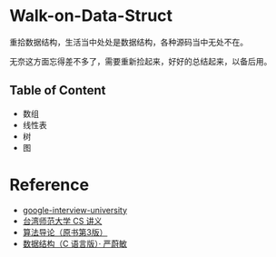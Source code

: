 # Walk-on-Data-Struct

重拾数据结构，生活当中处处是数据结构，各种源码当中无处不在。

无奈这方面忘得差不多了，需要重新捡起来，好好的总结起来，以备后用。

## Table of Content

- 数组
- 线性表
- 树
- 图

# Reference

- [google-interview-university](https://github.com/jwasham/google-interview-university)
- [台湾师范大学 CS 讲义](http://www.csie.ntnu.edu.tw/~u91029/)
- [算法导论（原书第3版）](https://book.douban.com/subject/20432061/)
- [数据结构（C 语言版）· 严蔚敏](https://book.douban.com/subject/2024655/)
